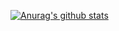[![Anurag's github stats](https://github-readme-stats.vercel.app/api?username=proff001&show_icons=true&theme=dark)](https://github.com/anuraghazra/github-readme-stats)

<!--
**proff001/proff001** is a ✨ _special_ ✨ repository because its `README.md` (this file) appears on your GitHub profile.

Here are some ideas to get you started:

- 🔭 I’m currently working on ...
- 🌱 I’m currently learning ...
- 👯 I’m looking to collaborate on ...
- 🤔 I’m looking for help with ...
- 💬 Ask me about ...
- 📫 How to reach me: ...
- 😄 Pronouns: ...
- ⚡ Fun fact: ...
-->
